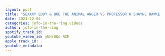 ```yaml
---
layout: post
title: "SEXXXY EDDY & BOB THE ANIMAL ANGER VS PROFESSOR H SHAYNE HAWKE & MAX LEMIRE IWS SCARRED 4 LIFE 2021"
date: 2021-12-04
categories: jofo-in-the-ring videos
author: jofo-in-the-ring
spotify_track_id: 
youtube_video_id: yUHr0Qd-RXM
apple_track_id: 
youtube_metadata: 
---
```

